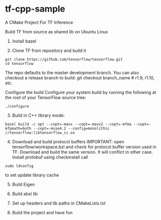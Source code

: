 # tf-cpp-sample
A CMake Project For TF Inference

Build TF from source as shared lib on Ubuntu Linux

1. Install bazel

2. Clone TF from repository and build it

```
git clone https://github.com/tensorflow/tensorflow.git
cd tensorflow
```

The repo defaults to the master development branch. You can also checkout a release branch to build:
git checkout branch_name  # r1.9, r1.10, etc.

Configure the build
Configure your system build by running the following at the root of your TensorFlow source tree:
```
./configure
```

3. Build in  C++ library mode:
```
bazel build -c opt --copt=-mavx --copt=-mavx2 --copt=-mfma --copt=-mfpmath=both --copt=-msse4.2 --config=monolithic //tensorflow:libtensorflow_cc.so
```

4. Download and build protocol buffers
IMPORTANT: open tensorflow/workspace.bzl and check for protocol buffer version used in TF.
Download and build the same version. It will conflict in other case.
Install protobuf using checkinstall
call 
```
sudo ldconfig
```

to set update library cache

5. Build Eigen
6. Build absl lib

7. Set up headers and lib paths in CMakeLists.txt
8. Build the project and have fun
